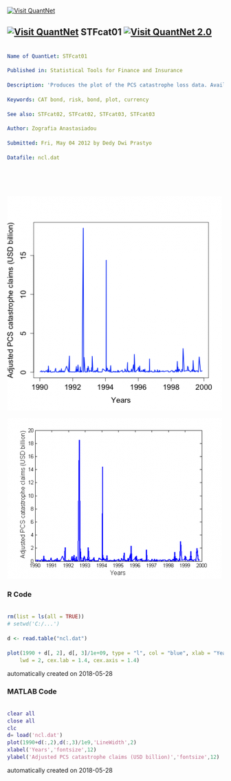 [<img src="https://github.com/QuantLet/Styleguide-and-FAQ/blob/master/pictures/banner.png" width="888" alt="Visit QuantNet">](http://quantlet.de/)

## [<img src="https://github.com/QuantLet/Styleguide-and-FAQ/blob/master/pictures/qloqo.png" alt="Visit QuantNet">](http://quantlet.de/) **STFcat01** [<img src="https://github.com/QuantLet/Styleguide-and-FAQ/blob/master/pictures/QN2.png" width="60" alt="Visit QuantNet 2.0">](http://quantlet.de/)

```yaml

Name of QuantLet: STFcat01

Published in: Statistical Tools for Finance and Insurance

Description: 'Produces the plot of the PCS catastrophe loss data. Available in R and Matlab'

Keywords: CAT bond, risk, bond, plot, currency

See also: STFcat02, STFcat02, STFcat03, STFcat03

Author: Zografia Anastasiadou

Submitted: Fri, May 04 2012 by Dedy Dwi Prastyo

Datafile: ncl.dat






```

![Picture1](plotR.png)

![Picture2](plotm.png)

### R Code
```r

rm(list = ls(all = TRUE))
# setwd('C:/...')

d <- read.table("ncl.dat")

plot(1990 + d[, 2], d[, 3]/1e+09, type = "l", col = "blue", xlab = "Years", ylab = "Adjusted PCS catastrophe claims (USD billion)", 
    lwd = 2, cex.lab = 1.4, cex.axis = 1.4) 

```

automatically created on 2018-05-28

### MATLAB Code
```matlab

clear all
close all
clc
d= load('ncl.dat')
plot(1990+d(:,2),d(:,3)/1e9,'LineWidth',2)
xlabel('Years','fontsize',12)
ylabel('Adjusted PCS catastrophe claims (USD billion)','fontsize',12)

```

automatically created on 2018-05-28